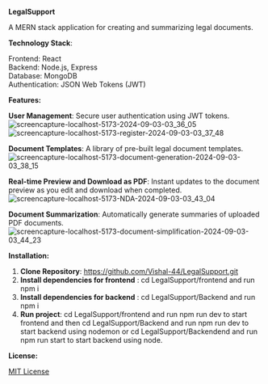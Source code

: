 **LegalSupport**

A MERN stack application for creating and summarizing legal documents.

**Technology Stack**:

  Frontend: React <br>
  Backend: Node.js, Express <br>
  Database: MongoDB <br>
  Authentication: JSON Web Tokens (JWT) <br>

<b>Features:</b>

**User Management**: Secure user authentication using JWT tokens.
![screencapture-localhost-5173-2024-09-03-03_36_05](https://github.com/user-attachments/assets/5a54c015-bab7-4681-a05c-ab44e0ac857e)
![screencapture-localhost-5173-register-2024-09-03-03_37_48](https://github.com/user-attachments/assets/39230c5b-ba23-4014-9979-91184a881256)

**Document Templates**: A library of pre-built legal document templates.
![screencapture-localhost-5173-document-generation-2024-09-03-03_38_15](https://github.com/user-attachments/assets/5f3a77bf-7cdb-4ff2-bdeb-f66d79b89476)

**Real-time Preview and Download as PDF**: Instant updates to the document preview as you edit and download when completed.
![screencapture-localhost-5173-NDA-2024-09-03-03_43_04](https://github.com/user-attachments/assets/e860bf67-4713-43a4-83bb-47b7b243a218)

**Document Summarization**: Automatically generate summaries of uploaded PDF documents.
![screencapture-localhost-5173-document-simplification-2024-09-03-03_44_23](https://github.com/user-attachments/assets/1fea5599-3d6a-4f6e-b17a-f91f09b4e7e2)



**Installation:**

  1. **Clone Repository**:  https://github.com/Vishal-44/LegalSupport.git
  2. **Install dependencies for frontend** : cd LegalSupport/frontend and run npm i
  3. **Install dependencies for backend** : cd LegalSupport/Backend and run npm i
  4. **Run project**: cd LegalSupport/frontend and run npm run dev to start frontend and then cd LegalSupport/Backend and run npm run dev to start backend using nodemon or cd LegalSupport/Backendend and run npm run start to start backend using node.


**License:**
  
  [MIT License](https://opensource.org/license/MIT)
